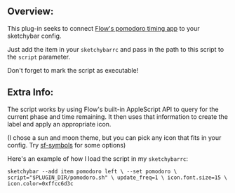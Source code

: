 ## Overview:

This plug-in seeks to connect [Flow's pomodoro timing app](https://www.flow.app/) to your sketchybar config.

Just add the item in your `sketchybarrc` and pass in the path to this script to the `script` parameter.

Don't forget to mark the script as executable!

## Extra Info:
The script works by using Flow's built-in AppleScript API to query for the current phase and time remaining.
It then uses that information to create the label and apply an appropriate icon. 

(I chose a sun and moon theme, but you can pick any icon that fits in your config. Try [sf-symbols](https://developer.apple.com/sf-symbols/) for some options)

Here's an example of how I load the script in my `sketchybarrc`:

`
sketchybar --add item pomodoro left \
  --set pomodoro \
  script="$PLUGIN_DIR/pomodoro.sh" \
  update_freq=1 \
  icon.font.size=15 \
  icon.color=0xffcc6d3c
`

